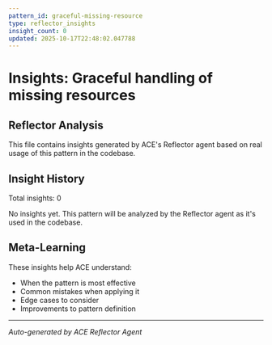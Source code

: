 ```yaml
---
pattern_id: graceful-missing-resource
type: reflector_insights
insight_count: 0
updated: 2025-10-17T22:48:02.047788
---
```

# Insights: Graceful handling of missing resources

## Reflector Analysis

This file contains insights generated by ACE's Reflector agent based on real usage of this pattern in the codebase.

## Insight History

Total insights: 0

No insights yet. This pattern will be analyzed by the Reflector agent as it's used in the codebase.

## Meta-Learning

These insights help ACE understand:
- When the pattern is most effective
- Common mistakes when applying it
- Edge cases to consider
- Improvements to pattern definition

---

*Auto-generated by ACE Reflector Agent*
